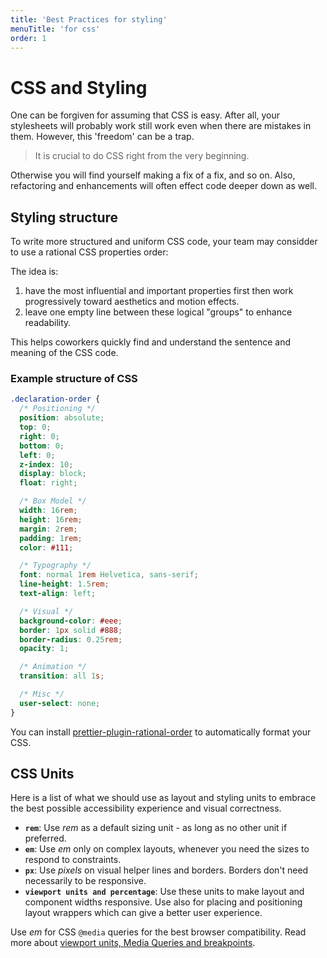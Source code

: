 ```yaml
---
title: 'Best Practices for styling'
menuTitle: 'for css'
order: 1
---
```


# CSS and Styling

One can be forgiven for assuming that CSS is easy. After all, your stylesheets will probably work still work even when there are mistakes in them. However, this 'freedom' can be a trap.

> It is crucial to do CSS right from the very beginning.

Otherwise you will find yourself making a fix of a fix, and so on. Also, refactoring and enhancements will often effect code deeper down as well.

## Styling structure

To write more structured and uniform CSS code, your team may considder to use a rational CSS properties order:

The idea is:

1. have the most influential and important properties first then work progressively toward aesthetics and motion effects.
1. leave one empty line between these logical "groups" to enhance readability.

This helps coworkers quickly find and understand the sentence and meaning of the CSS code.

### Example structure of CSS

```css
.declaration-order {
  /* Positioning */
  position: absolute;
  top: 0;
  right: 0;
  bottom: 0;
  left: 0;
  z-index: 10;
  display: block;
  float: right;

  /* Box Model */
  width: 16rem;
  height: 16rem;
  margin: 2rem;
  padding: 1rem;
  color: #111;

  /* Typography */
  font: normal 1rem Helvetica, sans-serif;
  line-height: 1.5rem;
  text-align: left;

  /* Visual */
  background-color: #eee;
  border: 1px solid #888;
  border-radius: 0.25rem;
  opacity: 1;

  /* Animation */
  transition: all 1s;

  /* Misc */
  user-select: none;
}
```

You can install [prettier-plugin-rational-order](https://github.com/tujoworker/prettier-plugin-rational-order) to automatically format your CSS.

## CSS Units

Here is a list of what we should use as layout and styling units to embrace the best possible accessibility experience and visual correctness.

- **`rem`**: Use _rem_ as a default sizing unit - as long as no other unit if preferred.
- **`em`**: Use _em_ only on complex layouts, whenever you need the sizes to respond to constraints.
- **`px`**: Use _pixels_ on visual helper lines and borders. Borders don't need necessarily to be responsive.
- **`viewport units and percentage`**: Use these units to make layout and component widths responsive. Use also for placing and positioning layout wrappers which can give a better user experience.

Use _em_ for CSS `@media` queries for the best browser compatibility. Read more about [viewport units, Media Queries and breakpoints](/uilib/usage/layout#media-queries-and-breakpoints).
